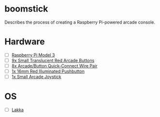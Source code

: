 # boomstick
Describes the process of creating a Raspberry Pi-powered arcade console.

# Hardware
- [ ] [Raspberry Pi Model 3](https://www.adafruit.com/products/3055)
- [ ] [9x Small Translucent Red Arcade Buttons](https://www.adafruit.com/products/473)
- [ ] [8x Arcade/Button Quick-Connect Wire Pair](https://www.adafruit.com/products/1152)
- [ ] [1x 16mm Red Illuminated Pushbutton](https://www.adafruit.com/products/1439)
- [ ] [1x Small Arcade Joystick](https://www.adafruit.com/products/480)

# OS
- [ ] [Lakka](http://www.lakka.tv/)

